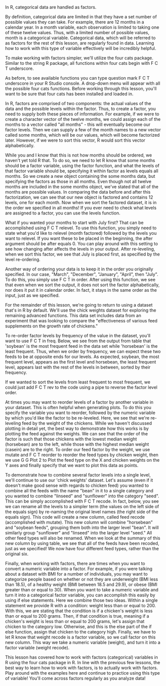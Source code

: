 In R, categorical data are handled as factors. 

By definition, categorical data are limited in that they have a set number of possible values they can take. For example, there are 12 months in a calendar year. In a month variable, each observation is limited to taking one of these twelve values. Thus, with a limited number of possible values, month is a categorical variable. Categorical data, which will be referred to as factors for the rest of this lesson, are regularly found in data. Learning how to work with this type of variable effectively will be incredibly helpful.

To make working with factors simpler, we'll utilize the four cats package. Similar to the string R package, all functions within four cats begin with F C T underscore. 

As before, to see available functions you can type question mark F C T underscore in your R Studio console. A drop-down menu will appear with all the possible four cats functions. Before working through this lesson, you'll want to be sure that four cats has been installed and loaded in.

In R, factors are comprised of two components: the actual values of the data and the possible levels within the factor. Thus, to create a factor, you need to supply both these pieces of information. For example, if we were to create a character vector of the twelve months, we could assign each of the months to a vector called "all months" - this will eventually become our factor levels. Then we can supply a few of the month names to a new vector called some months, which will be our values, which will become factorized later. However, if we were to sort this vector, R would sort this vector alphabetically. 

While you and I know that this is not how months should be ordered, we haven't yet told R that. To do so, we need to let R know that some months should be a factor variable, using the factor function, and what the levels of that factor variable should be, specifying it within factor as levels equals all months. So we create a new object containing the some months data, but specifying the factors as those in all months. Even though not all twelve months are included in the some months object, we've stated that all of the months are possible values. In comparing the data before and after this factorization, we can see that our new object is factored and contains 12 levels, one for each month. Now when we sort the factored dataset, it is in the order we specified in all months! If you ever need to check what levels are assigned to a factor, you can use the levels function. 

What if you wanted your months to start with July first? That can be accomplished using F C T relevel. To use this function, you simply need to state what you'd like to relevel (month factored) followed by the levels you want to relevel. If you want these to be placed in the beginning, the after argument should be after equals 0. You can play around with this setting to see how changing after affects the levels in your output. After re-leveling, when we sort this factor, we see that July is placed first, as specified by the level re-ordering.

Another way of ordering your data is to keep it in the order you originally specified. In our case, "March", "December", "January",  "April", then "July". To do this, you simply use F C T in order. After using this function, we see that even when we sort the output, it does not sort the factor alphabetically, nor does it put it in calendar order. In fact, it stays in the same order as the input, just as we specified.

For the remainder of this lesson, we're going to return to using a dataset that's in R by default. We'll use the chick weights dataset for exploring the remaining advanced functions. This data set includes data from an experiment that was looking to compare the "effectiveness of various feed supplements on the growth rate of chickens."

To re-order factor levels by frequency of the value in the dataset, you'll want to use F C T in freq. Below, we see from the output from table that 'soybean' is the most frequent feed in the data set while 'horsebean' is the least frequent. Thus, when we order by frequency, we can expect these two feeds to be at opposite ends for our levels. As expected, soybean, the most frequent level, appears as the first level and horsebean, the least frequent level, appears last with the rest of the levels in between, sorted by their frequency. 

If we wanted to sort the levels from least frequent to most frequent, we could just add F C T rev to the code using a pipe to reverse the factor level order.

At times you may want to reorder levels of a factor by another variable in your dataset. This is often helpful when generating plots. To do this you specify the variable you want to reorder, followed by the numeric variable by which you'd like the factor to be re-leveled. Here, we see that we're re-leveling feed by the weight of the chickens.  While we haven't discussed plotting in detail yet, the best way to demonstrate how this works is by plotting the feed against the weights. We can see that the order of the factor is such that those chickens with the lowest median weight (horsebean) are to the left, while those with the highest median weight (casein) are to the right. To order our feed factor by the weight, we use mutate and F C T reorder to reorder the feed types by chicken weight, then we use G G Plot 2 to Plot the feed type on the X and chicken weights on the Y axes and finally specify that we want to plot this data as points. 

To demonstrate how to combine several factor levels into a single level, we'll continue to use our 'chick weights' dataset. Let's assume (even if it doesn't make good sense with regards to chicken feed) you wanted to combine all the feeds with the name "bean" in it to a single category and you wanted to combine "linseed" and "sunflower" into the category "seed". This can be simply accomplished with F C T recode. In fact, below, you see we can rename all the levels to a simpler term (the values on the left side of the equals sign) by re-naming the original level names (the right side of the equals sign). This code will create a new column, called feed recode (accomplished with mutate). This new column will combine "horsebean" and "soybean feeds", grouping them both into the larger level "bean". It will similarly group "sunflower" and "linseed" into the larger level "seed." All other feed types will also be renamed. When we look at the summary of this new column by using table, we see that all of the feeds have been recoded, just as we specified! We now have four different feed types, rather than the original six.

Finally, when working with factors, there are times when you want to convert a numeric variable into a factor. For example, if you were talking about a dataset with BMI for a number of individuals, you may want to categorize people based on whether or not they are underweight (BMI less than 18.5), of a healthy weight (BMI between 18.5 and 29.9), or obese (BMI greater than or equal to 30). When you want to take a numeric variable and turn it into a categorical factor variable, you can accomplish this easily by using if else statements. Here we combine those two ideas. Within a single statement we provide R with a condition: weight less than or equal to 200. With this, we are stating that the condition is if a chicken's weight is less than or equal to 200 grams. Then, if that condition is true, meaning if a chicken's weight is less than or equal to 200 grams, let's assign that chicken to the category low. Otherwise, and this is the else part of the if else function, assign that chicken to the category high. Finally, we have to let R know that weight recode is a factor variable, so we call factor on this new column. This way we take a numeric variable (weight), and turn it into a factor variable (weight recode). 

This lesson has covered how to work with factors (categorical) variables in R using the four cats package in R. In line with the previous few lessons, the best way to learn how to work with factors, is to actually work with factors. Play around with the examples here and continue to practice using this type of variable! You'll come across factors regularly as you analyze data!